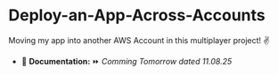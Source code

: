 # Deploy-an-App-Across-Accounts
Moving my app into another AWS Account in this multiplayer project! ✌️

* 🔗 **Documentation:**  ⏩  *Comming Tomorrow dated 11.08.25*
<!-- 
  * [Documentation](https://mega.nz/file/WzJy1ZLD#2pJ6mQiEElLUnKCu-flPkcffPyC5ak58fCLaydw4Kjw) – Compiled Documentations from 7-Days-DevOps Project Series. -->
